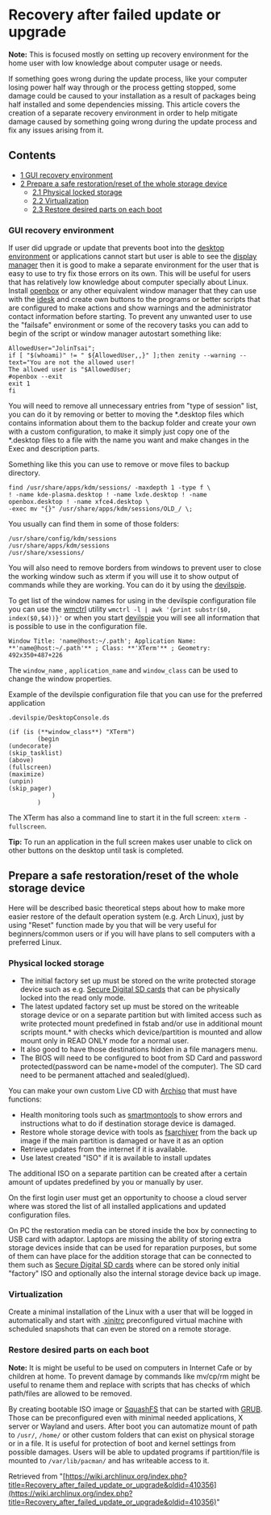 # Recovery after failed update or upgrade

**Note:** This is focused mostly on setting up recovery environment for the home user with low knowledge about computer usage or needs.

If something goes wrong during the update process, like your computer losing power half way through or the process getting stopped, some damage could be caused to your installation as a result of packages being half installed and some dependencies missing. This article covers the creation of a separate recovery environment in order to help mitigate damage caused by something going wrong during the update process and fix any issues arising from it.

## Contents

*   [1 GUI recovery environment](#GUI_recovery_environment)
*   [2 Prepare a safe restoration/reset of the whole storage device](#Prepare_a_safe_restoration.2Freset_of_the_whole_storage_device)
    *   [2.1 Physical locked storage](#Physical_locked_storage)
    *   [2.2 Virtualization](#Virtualization)
    *   [2.3 Restore desired parts on each boot](#Restore_desired_parts_on_each_boot)

### GUI recovery environment

If user did upgrade or update that prevents boot into the [desktop environment](/index.php/Desktop_environment "Desktop environment") or applications cannot start but user is able to see the [display manager](/index.php/Display_manager "Display manager") then it is good to make a separate environment for the user that is easy to use to try fix those errors on its own. This will be useful for users that has relatively low knowledge about computer specially about Linux. Install [openbox](https://www.archlinux.org/packages/?name=openbox) or any other equivalent window manager that they can use with the [idesk](https://www.archlinux.org/packages/?name=idesk) and create own buttons to the programs or better scripts that are configured to make actions and show warnings and the administrator contact information before starting. To prevent any unwanted user to use the "failsafe" environment or some of the recovery tasks you can add to begin of the script or window manager autostart something like:

```
AllowedUser="JolinTsai";
if [ "$(whoami)" != " ${AllowedUser,,}" ];then zenity --warning --text="You are not the allowed user!
The allowed user is "$AllowedUser;
#openbox --exit
exit 1
fi
```

You will need to remove all unnecessary entries from "type of session" list, you can do it by removing or better to moving the *.desktop files which contains information about them to the backup folder and create your own with a custom configuration, to make it simply just copy one of the *.desktop files to a file with the name you want and make changes in the Exec and description parts.

Something like this you can use to remove or move files to backup directory.

```
find /usr/share/apps/kdm/sessions/ -maxdepth 1 -type f \ 
! -name kde-plasma.desktop ! -name lxde.desktop ! -name openbox.desktop ! -name xfce4.desktop \
-exec mv "{}" /usr/share/apps/kdm/sessions/OLD_/ \;
```

You usually can find them in some of those folders:

```
/usr/share/config/kdm/sessions
/usr/share/apps/kdm/sessions
/usr/share/xsessions/
```

You will also need to remove borders from windows to prevent user to close the working window such as xterm if you will use it to show output of commands while they are working. You can do it by using the [devilspie](https://www.archlinux.org/packages/?name=devilspie).

To get list of the window names for using in the devilspie configuration file you can use the [wmctrl](https://www.archlinux.org/packages/?name=wmctrl) utility `wmctrl -l | awk '{print substr($0, index($0,$4))}'` or when you start [devilspie](https://www.archlinux.org/packages/?name=devilspie) you will see all information that is possible to use in the configuration file.

`Window Title: 'name@host:~/.path'; Application Name: **'name@host:~/.path'** ; Class: **'XTerm'** ; Geometry: 492x350+487+226`

The `window_name` , `application_name` and `window_class` can be used to change the window properties.

Example of the devilspie configuration file that you can use for the preferred application

 `.devilspie/DesktopConsole.ds` 

```
(if (is (**window_class**) "XTerm")
        (begin
(undecorate)
(skip_tasklist)
(above)
(fullscreen)
(maximize)                       
(unpin)                
(skip_pager)       
            )
        )
```

The XTerm has also a command line to start it in the full screen: `xterm -fullscreen`.

**Tip:** To run an application in the full screen makes user unable to click on other buttons on the desktop until task is completed.

## Prepare a safe restoration/reset of the whole storage device

Here will be described basic theoretical steps about how to make more easier restore of the default operation system (e.g. Arch Linux), just by using "Reset" function made by you that will be very useful for beginners/common users or if you will have plans to sell computers with a preferred Linux.

### Physical locked storage

*   The initial factory set up must be stored on the write protected storage device such as e.g. [Secure Digital SD cards](https://en.wikipedia.org/wiki/Secure_Digital_SD_cards "wikipedia:Secure Digital SD cards") that can be physically locked into the read only mode.
*   The latest updated factory set up must be stored on the writeable storage device or on a separate partition but with limited access such as write protected mount predefined in fstab and/or use in additional mount scripts mount.* with checks which device/partition is mounted and allow mount only in READ ONLY mode for a normal user.
*   It also good to have those destinations hidden in a file managers menu.
*   The BIOS will need to be configured to boot from SD Card and password protected(password can be name+model of the computer). The SD card need to be permanent attached and sealed(glued).

You can make your own custom Live CD with [Archiso](/index.php/Archiso "Archiso") that must have functions:

*   Health monitoring tools such as [smartmontools](https://www.archlinux.org/packages/?name=smartmontools) to show errors and instructions what to do if destination storage device is damaged.
*   Restore whole storage device with tools as [fsarchiver](https://www.archlinux.org/packages/?name=fsarchiver) from the back up image if the main partition is damaged or have it as an option
*   Retrieve updates from the internet if it is available.
*   Use latest created "ISO" if it is available to install updates

The additional ISO on a separate partition can be created after a certain amount of updates predefined by you or manually by user.

On the first login user must get an opportunity to choose a cloud server where was stored the list of all installed applications and updated configuration files.

On PC the restoration media can be stored inside the box by connecting to USB card with adaptor. Laptops are missing the ability of storing extra storage devices inside that can be used for reparation purposes, but some of them can have place for the addition storage that can be connected to them such as [Secure Digital SD cards](https://en.wikipedia.org/wiki/Secure_Digital_SD_cards "wikipedia:Secure Digital SD cards") where can be stored only initial "factory" ISO and optionally also the internal storage device back up image.

### Virtualization

Create a minimal installation of the Linux with a user that will be logged in automatically and start with .[xinitrc](/index.php/Xinitrc "Xinitrc") preconfigured virtual machine with scheduled snapshots that can even be stored on a remote storage.

### Restore desired parts on each boot

**Note:** It is might be useful to be used on computers in Internet Cafe or by children at home. To prevent damage by commands like mv/cp/rm might be useful to rename them and replace with scripts that has checks of which path/files are allowed to be removed.

By creating bootable ISO image or [SquashFS](https://en.wikipedia.org/wiki/SquashFS "wikipedia:SquashFS") that can be started with [GRUB](/index.php/GRUB "GRUB"). Those can be preconfigured even with minimal needed applications, X server or Wayland and users. After boot you can automatize mount of path to `/usr/`, `/home/` or other custom folders that can exist on physical storage or in a file. It is useful for protection of boot and kernel settings from possible damages. Users will be able to updated programs if partition/file is mounted to `/var/lib/pacman/` and has writeable access to it.

Retrieved from "[https://wiki.archlinux.org/index.php?title=Recovery_after_failed_update_or_upgrade&oldid=410356](https://wiki.archlinux.org/index.php?title=Recovery_after_failed_update_or_upgrade&oldid=410356)"